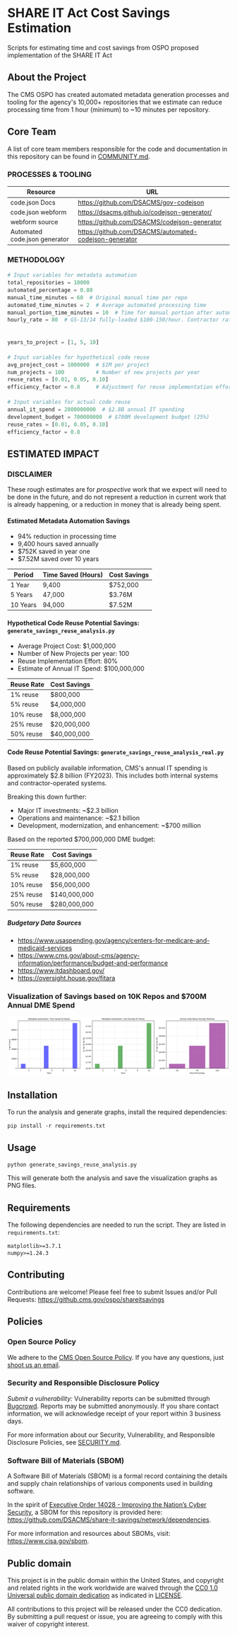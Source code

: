 # SHARE IT Act Cost Savings Estimation

Scripts for estimating time and cost savings from OSPO proposed implementation of the SHARE IT Act

## About the Project

The CMS OSPO has created automated metadata generation processes and tooling for the agency's 10,000+ repositories that we estimate can reduce processing time from 1 hour (minimum) to ~10 minutes per repository. 

## Core Team

A list of core team members responsible for the code and documentation in this repository can be found in [COMMUNITY.md](COMMUNITY.md).

### PROCESSES & TOOLING
| Resource | URL |
|----------|-----|
| code.json Docs | https://github.com/DSACMS/gov-codejson |
| code.json webform | https://dsacms.github.io/codejson-generator/ |
| webform source | https://github.com/DSACMS/codejson-generator |
| Automated code.json generator | https://github.com/DSACMS/automated-codejson-generator |


### METHODOLOGY 
```python
# Input variables for metadata automation
total_repositories = 10000
automated_percentage = 0.80
manual_time_minutes = 60  # Original manual time per repo
automated_time_minutes = 2  # Average automated processing time
manual_portion_time_minutes = 10  # Time for manual portion after automation
hourly_rate = 80  # GS-13/14 fully-loaded $100-150/hour. Contractor rates range $125-200/hour.


years_to_project = [1, 5, 10]

# Input variables for hypothetical code reuse
avg_project_cost = 1000000  # $1M per project
num_projects = 100          # Number of new projects per year
reuse_rates = [0.01, 0.05, 0.10]
efficiency_factor = 0.8     # Adjustment for reuse implementation effort

# Input variables for actual code reuse
annual_it_spend = 2800000000  # $2.8B annual IT spending
development_budget = 700000000  # $700M development budget (25%)
reuse_rates = [0.01, 0.05, 0.10]
efficiency_factor = 0.8

```


## ESTIMATED IMPACT
### DISCLAIMER
These rough estimates are for *prospective* work that we expect will need to be done in the future, and do not represent a reduction in current work that is already happening, or a reduction in money that is already being spent.


#### Estimated Metadata Automation Savings
- 94% reduction in processing time
- 9,400 hours saved annually
- $752K saved in year one
- $7.52M saved over 10 years

| Period | Time Saved (Hours) | Cost Savings |
|--------|--------------------|--------------|
| 1 Year | 9,400 | $752,000 |
| 5 Years | 47,000 | $3.76M |
| 10 Years | 94,000 | $7.52M |

#### Hypothetical Code Reuse Potential Savings: `generate_savings_reuse_analysis.py`
- Average Project Cost: $1,000,000
- Number of New Projects per year: 100
- Reuse Implementation Effort: 80%
- Estimate of Annual IT Spend: $100,000,000

| Reuse Rate |  Cost Savings |
|------------|---------------|
| 1% reuse   | $800,000  |
| 5% reuse   | $4,000,000 |
| 10% reuse  | $8,000,000  |
| 25% reuse  | $20,000,000 |
| 50% reuse  | $40,000,000 |

#### Code Reuse Potential Savings: `generate_savings_reuse_analysis_real.py`

Based on publicly available information, CMS's annual IT spending is approximately $2.8 billion (FY2023). This includes both internal systems and contractor-operated systems.


Breaking this down further:
- Major IT investments: ~$2.3 billion
- Operations and maintenance: ~$2.1 billion
- Development, modernization, and enhancement: ~$700 million

Based on the reported $700,000,000 DME budget:

| Reuse Rate |  Cost Savings |
|------------|---------------|
| 1% reuse   | $5,600,000  |
| 5% reuse   | $28,000,000 |
| 10% reuse  | $56,000,000  |
| 25% reuse  | $140,000,000 |
| 50% reuse  | $280,000,000 |

##### Budgetary Data Sources
- https://www.usaspending.gov/agency/centers-for-medicare-and-medicaid-services
- https://www.cms.gov/about-cms/agency-information/performance/budget-and-performance
- https://www.itdashboard.gov/
- https://oversight.house.gov/fitara


### Visualization of Savings based on 10K Repos and $700M Annual DME Spend
![Time and Cost Savings](reuse_savings_analysis_real.png)


## Installation
To run the analysis and generate graphs, install the required dependencies:

    pip install -r requirements.txt

## Usage

    python generate_savings_reuse_analysis.py


This will generate both the analysis and save the visualization graphs as PNG files.

## Requirements

The following dependencies are needed to run the script. They are listed in `requirements.txt`:

    matplotlib>=3.7.1
    numpy>=1.24.3

## Contributing
Contributions are welcome! Please feel free to submit Issues and/or Pull Requests: https://github.cms.gov/ospo/shareitsavings

## Policies

### Open Source Policy

We adhere to the [CMS Open Source
Policy](https://github.com/CMSGov/cms-open-source-policy). If you have any
questions, just [shoot us an email](mailto:opensource@cms.hhs.gov).

### Security and Responsible Disclosure Policy

_Submit a vulnerability:_ Vulnerability reports can be submitted through [Bugcrowd](https://bugcrowd.com/cms-vdp). Reports may be submitted anonymously. If you share contact information, we will acknowledge receipt of your report within 3 business days.

For more information about our Security, Vulnerability, and Responsible Disclosure Policies, see [SECURITY.md](SECURITY.md).

### Software Bill of Materials (SBOM)

A Software Bill of Materials (SBOM) is a formal record containing the details and supply chain relationships of various components used in building software.

In the spirit of [Executive Order 14028 - Improving the Nation’s Cyber Security](https://www.gsa.gov/technology/it-contract-vehicles-and-purchasing-programs/information-technology-category/it-security/executive-order-14028), a SBOM for this repository is provided here: https://github.com/DSACMS/share-it-savings/network/dependencies.

For more information and resources about SBOMs, visit: https://www.cisa.gov/sbom.

## Public domain

This project is in the public domain within the United States, and copyright and related rights in the work worldwide are waived through the [CC0 1.0 Universal public domain dedication](https://creativecommons.org/publicdomain/zero/1.0/) as indicated in [LICENSE](LICENSE).

All contributions to this project will be released under the CC0 dedication. By submitting a pull request or issue, you are agreeing to comply with this waiver of copyright interest.
